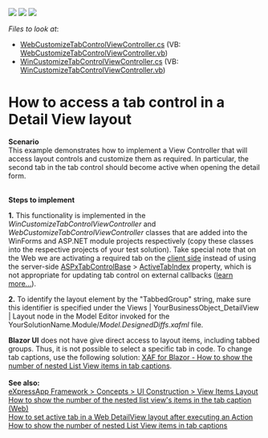 <!-- default badges list -->
![](https://img.shields.io/endpoint?url=https://codecentral.devexpress.com/api/v1/VersionRange/128586641/22.2.4%2B)
[![](https://img.shields.io/badge/Open_in_DevExpress_Support_Center-FF7200?style=flat-square&logo=DevExpress&logoColor=white)](https://supportcenter.devexpress.com/ticket/details/E372)
[![](https://img.shields.io/badge/📖_How_to_use_DevExpress_Examples-e9f6fc?style=flat-square)](https://docs.devexpress.com/GeneralInformation/403183)
<!-- default badges end -->
<!-- default file list -->
*Files to look at*:

* [WebCustomizeTabControlViewController.cs](./CS/E372.Module.Web/WebCustomizeTabControlViewController.cs) (VB: [WebCustomizeTabControlViewController.vb](./VB/E372.Module.Web/WebCustomizeTabControlViewController.vb))
* [WinCustomizeTabControlViewController.cs](./CS/E372.Module.Win/WinCustomizeTabControlViewController.cs) (VB: [WinCustomizeTabControlViewController.vb](./VB/E372.Module.Win/WinCustomizeTabControlViewController.vb))
<!-- default file list end -->
# How to access a tab control in a Detail View layout


<p><strong>Scenario</strong><br> This example demonstrates how to implement a View Controller that will access layout controls and customize them as required. In particular, the second tab in the tab control should become active when opening the detail form.<br><br></p>
<p><strong>Steps to implement</strong></p>
<p><strong>1.</strong> This functionality is implemented in the <em>WinCustomizeTabControlViewController</em> and <em>WebCustomizeTabControlViewController</em> classes that are added into the WinForms and ASP.NET module projects respectively (copy these classes into the respective projects of your test solution). Take special note that on the Web we are activating a required tab on the <a href="https://documentation.devexpress.com/#AspNet/CustomDocument6908">client side</a> instead of using the server-side <a href="https://documentation.devexpress.com/AspNet/clsDevExpressWebASPxTabControlBasetopic.aspx">ASPxTabControlBase</a> > <a href="https://documentation.devexpress.com/AspNet/DevExpressWebASPxTabControlBase_ActiveTabIndextopic.aspx">ActiveTabIndex</a> property, which is not appropriate for updating tab control on external callbacks (<a href="https://www.devexpress.com/Support/Center/p/K18387">learn more...</a>).</p>
<p><strong>2.</strong> To identify the layout element by the "TabbedGroup" string, make sure this identifier is specified under the Views | YourBusinessObject_DetailView | Layout node in the Model Editor invoked for the YourSolutionName.Module/<em>Model.DesignedDiffs.xafml</em> file.<br>

<strong>Blazor UI</strong> does not have give direct access to layout items, including tabbed groups. Thus, it is not possible to select a specific tab in code. To change tab captions, use the following solution: <a href="https://github.com/DevExpress-Examples/XAF-How-to-show-the-number-of-nested-list-views-items-in-tab-captions/tree/22.1.1%2B/DetailViewTabCount/ASP.NET/Blazor">XAF for Blazor - How to show the number of nested List View items in tab captions</a>.
<br>
<strong><br>See also:</strong> <br><a href="http://documentation.devexpress.com/#Xaf/CustomDocument2817"><u>eXpressApp Framework > Concepts > UI Construction > View Items Layout<br></u></a><u><a href="https://www.devexpress.com/Support/Center/p/T386111">How to show the number of the nested list view's items in the tab caption (Web)</a><br><a href="https://www.devexpress.com/Support/Center/p/T586150">How to set active tab in a Web DetailView layout after executing an Action</a><br>
  <a href="https://www.devexpress.com/Support/Center/p/t943913">How to show the number of nested List View items in tab captions</a><br></u></u></p>

<br/>


